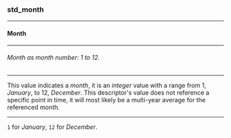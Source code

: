 ### std_month



------
#### Month



------
###### Month as month number: 1 to 12.



------
This value indicates a *month*, it is an *integer* value with a range from 1, *January*, to 12, *December*. This descriptor's value does not reference a specific point in time, it will most likely be a multi-year average for the referenced month.



------
`1` for *January*, `12` for *December*.